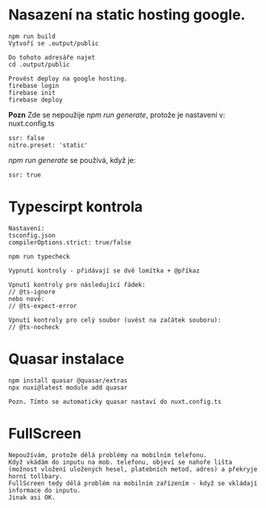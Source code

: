 # Nasazení na static hosting google.

```
npm run build
Vytvoří se .output/public

Do tohoto adresáře najet
cd .output/public

Provést deploy na google hosting.
firebase login
firebase init
firebase deploy
```

**Pozn** Zde se nepoužije *npm run generate*, protože je nastavení v: nuxt.config.ts
```
ssr: false
nitro.preset: 'static'
```

*npm run generate* se používá, když je:
```
ssr: true
```

# Typescirpt kontrola
```
Nastavení:
tsconfig.json
compilerOptions.strict: true/false

npm run typecheck

Vypnutí kontroly - přidávají se dvě lomítka + @příkaz

Vpnutí kontroly pro následující řádek:
// @ts-ignore
nebo nově:
// @ts-expect-error

Vpnutí kontroly pro celý soubor (uvést na začátek souboru):
// @ts-nocheck

```

# Quasar instalace
```
npm install quasar @quasar/extras
npx nuxi@latest module add quasar

Pozn. Tímto se automaticky quasar nastaví do nuxt.config.ts
```

# FullScreen
```
Nepoužívám, protože dělá problémy na mobilním telefonu.
Když vkádám do inputu na mob. telefonu, objeví se nahoře lišta (možnost vložení uložených hesel, platebních metod, adres) a překryje horní tollbary.
FullScreen tedy dělá problém na mobilním zařízením - když se vkládají informace do inputu.
Jinak asi OK.
```
